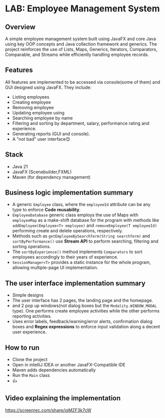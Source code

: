 # LAB: Employee Management System
## Overview
A simple employee management system built using JavaFX and core Java using key OOP concepts and Java collection framework and generics. The project reinforces the use of Lists, Maps, Generics, Iterators, Comparators, Comparable, and Streams while efficiently handling employee records.

## Features
All features are implemented to be accessed via console(some of them) and GUI designed using JavaFX. They include:
- Listing employees
- Creating employee
- Removing employee
- Updating employee using
- Searching employee by name
- Filtering and sorting by department, salary, performance rating and experience.
- Generating reports (GUI and console).
- A "not bad" user interface😊

## Stack
- Java 21
- JavaFX (Scenebuilder,FXML)
- Maven (for dependency management)

## Business logic implementation summary
- A generic `Employee` class, where the `employeeId` attribute can be any type to enforce <b>Code reusability</b>.
- `EmployeeDatabase` generic class employs the use of Maps with `employeeMap` as a make-shift database for the program with methods like `addEmployee(Employee<T> employee)` and `removeEmployee(T employeeId)` performing create and delete operations, respectively.
- Methods such as `getEmployeeBySearchTerm(String searchTerm)` and `sortByPerformance()`  use <b>Stream API</b> to perform searching, filtering and sorting operations.
- The `sortByExperience()` method implements `Comparators` to sort employees accordingly to their years of experience. 
- `SessionManager<T>` provides a static instance for the whole program, allowing multiple-page UI implementation.

## The user interface implementation summary
- Simple designs
- The user interface has 2 pages, the landing page and the homepage.
- and 2 pop up windows(not dialog boxes but the `Modality.WINDOW_MODAL` type). One performs create employee activities while the other performs reporting activities.
- Uses error labels, feedback/warning/error alerts, confirmation dialog boxes and <b>Regex expressions</b> to enforce input validation along a decent user experience.

## How to run
- Clone the project
- Open in intelliJ IDEA or another JavaFX-Compatible IDE
- Maven adds dependencies automatically
- Run the `Main` class
- 👍

## Video explaining the implementation
https://screenrec.com/share/iqMZF3k7cW